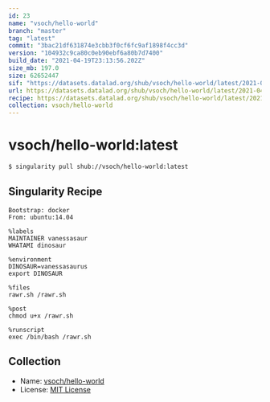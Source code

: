 ```yaml
---
id: 23
name: "vsoch/hello-world"
branch: "master"
tag: "latest"
commit: "3bac21df631874e3cbb3f0cf6fc9af1898f4cc3d"
version: "104932c9ca80c0eb90ebf6a80b7d7400"
build_date: "2021-04-19T23:13:56.202Z"
size_mb: 197.0
size: 62652447
sif: "https://datasets.datalad.org/shub/vsoch/hello-world/latest/2021-04-19-3bac21df-104932c9/104932c9ca80c0eb90ebf6a80b7d7400.sif"
url: https://datasets.datalad.org/shub/vsoch/hello-world/latest/2021-04-19-3bac21df-104932c9/
recipe: https://datasets.datalad.org/shub/vsoch/hello-world/latest/2021-04-19-3bac21df-104932c9/Singularity
collection: vsoch/hello-world
---
```


# vsoch/hello-world:latest

```bash
$ singularity pull shub://vsoch/hello-world:latest
```

## Singularity Recipe

```singularity
Bootstrap: docker
From: ubuntu:14.04

%labels
MAINTAINER vanessasaur
WHATAMI dinosaur

%environment
DINOSAUR=vanessasaurus
export DINOSAUR

%files
rawr.sh /rawr.sh

%post
chmod u+x /rawr.sh

%runscript
exec /bin/bash /rawr.sh
```

## Collection

 - Name: [vsoch/hello-world](https://github.com/vsoch/hello-world)
 - License: [MIT License](https://api.github.com/licenses/mit)

